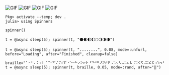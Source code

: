 ![GIF](https://user-images.githubusercontent.com/90787010/185723072-0b7ddef6-81ec-4e02-b7f3-e6ca5cf40215.gif)
![GIF](https://user-images.githubusercontent.com/90787010/185723080-b23dc268-73cc-4fe9-8a1e-1a0dab5216df.gif)
![GIF](https://user-images.githubusercontent.com/90787010/185723079-41d870a4-67e7-497d-9840-03c3e734ee45.gif)
![GIF](https://user-images.githubusercontent.com/90787010/185723077-0f847f10-12fc-4421-81a9-90ce26f4866c.gif)

```
Pkg> activate --temp; dev .
julia> using Spinners
```

```
spinner()

t = @async sleep(5); spinner(t, "🌑🌒🌓🌔🌕🌖🌗🌘")

t = @async sleep(5); spinner(t, "........", 0.08, mode=:unfurl, before="Loading", after="Finished", cleanup=false)

braille="⠁⠂⠃⠄⠅⠆⠇⠈⠉⠊⠋⠌⠍⠎⠏⠐⠑⠒⠓⠔⠕⠖⠗⠘⠙⠚⠛⠜⠝⠞⠟⠠⠡⠢⠣⠤⠥⠦⠧⠨⠩⠪⠫⠬⠭⠮⠯⠰⠱⠲⠳⠴⠵⠶⠷⠸⠹⠺⠻⠼⠽⠾⠿⡀⡁⡂⡃⡄⡅⡆⡇⡈⡉⡊⡋⡌⡍⡎⡏⡐⡑⡒⡓⡔⡕⡖⡗⡘⡙⡚⡛⡜⡝⡞⡟⡠⡡⡢⡣⡤⡥⡦⡧⡨⡩⡪⡫⡬⡭⡮⡯⡰⡱⡲⡳⡴⡵⡶⡷⡸⡹⡺⡻⡼⡽⡾⡿⢀⢁⢂⢃⢄⢅⢆⢇⢈⢉⢊⢋⢌⢍⢎⢏⢐⢑⢒⢓⢔⢕⢖⢗⢘⢙⢚⢛⢜⢝⢞⢟⢠⢡⢢⢣⢤⢥⢦⢧⢨⢩⢪⢫⢬⢭⢮⢯⢰⢱⢲⢳⢴⢵⢶⢷⢸⢹⢺⢻⢼⢽⢾⢿⣀⣁⣂⣃⣄⣅⣆⣇⣈⣉⣊⣋⣌⣍⣎⣏⣐⣑⣒⣓⣔⣕⣖⣗⣘⣙⣚⣛⣜⣝⣞⣟⣠⣡⣢⣣⣤⣥⣦⣧⣨⣩⣪⣫⣬⣭⣮⣯⣰⣱⣲⣳⣴⣵⣶⣷⣸⣹⣺⣻⣼⣽⣾⣿"
t = @async sleep(5); spinner(t, braille, 0.05, mode=:rand, after="⣿")
```
